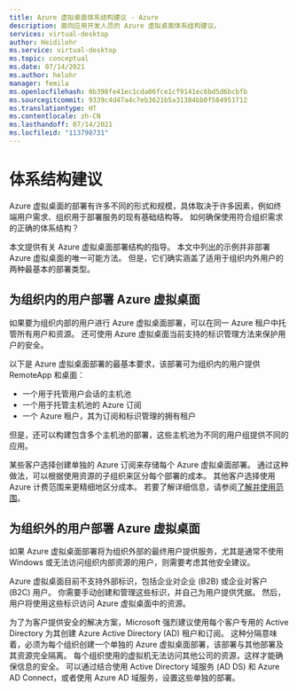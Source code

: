 ```yaml
---
title: Azure 虚拟桌面体系结构建议 - Azure
description: 面向应用开发人员的 Azure 虚拟桌面体系结构建议。
services: virtual-desktop
author: Heidilohr
ms.service: virtual-desktop
ms.topic: conceptual
ms.date: 07/14/2021
ms.author: helohr
manager: femila
ms.openlocfilehash: 0b398fe41ec1cda06fce1cf9141ec6bd5d6bcbfb
ms.sourcegitcommit: 9339c4d47a4c7eb3621b5a31384bb0f504951712
ms.translationtype: HT
ms.contentlocale: zh-CN
ms.lasthandoff: 07/14/2021
ms.locfileid: "113798731"
---
```

# <a name="architecture-recommendations"></a>体系结构建议

Azure 虚拟桌面的部署有许多不同的形式和规模，具体取决于许多因素，例如终端用户需求、组织用于部署服务的现有基础结构等。 如何确保使用符合组织需求的正确的体系结构？

本文提供有关 Azure 虚拟桌面部署结构的指导。 本文中列出的示例并非部署 Azure 虚拟桌面的唯一可能方法。 但是，它们确实涵盖了适用于组织内外用户的两种最基本的部署类型。

## <a name="deploying-azure-virtual-desktop-for-users-within-your-organization"></a>为组织内的用户部署 Azure 虚拟桌面

如果要为组织内部的用户进行 Azure 虚拟桌面部署，可以在同一 Azure 租户中托管所有用户和资源。 还可使用 Azure 虚拟桌面当前支持的标识管理方法来保护用户的安全。

以下是 Azure 虚拟桌面部署的最基本要求，该部署可为组织内的用户提供 RemoteApp 和桌面：

- 一个用于托管用户会话的主机池
- 一个用于托管主机池的 Azure 订阅
- 一个 Azure 租户，其为订阅和标识管理的拥有租户

但是，还可以构建包含多个主机池的部署，这些主机池为不同的用户组提供不同的应用。

某些客户选择创建单独的 Azure 订阅来存储每个 Azure 虚拟桌面部署。 通过这种做法，可以根据使用资源的子组织来区分每个部署的成本。 其他客户选择使用 Azure 计费范围来更精细地区分成本。 若要了解详细信息，请参阅[了解并使用范围](../../cost-management-billing/costs/understand-work-scopes.md)。

## <a name="deploying-azure-virtual-desktop-for-users-outside-your-organization"></a>为组织外的用户部署 Azure 虚拟桌面

如果 Azure 虚拟桌面部署将为组织外部的最终用户提供服务，尤其是通常不使用 Windows 或无法访问组织内部资源的用户，则需要考虑其他安全建议。

Azure 虚拟桌面目前不支持外部标识，包括企业对企业 (B2B) 或企业对客户 (B2C) 用户。 你需要手动创建和管理这些标识，并自己为用户提供凭据。 然后，用户将使用这些标识访问 Azure 虚拟桌面中的资源。

为了为客户提供安全的解决方案，Microsoft 强烈建议使用每个客户专用的 Active Directory 为其创建 Azure Active Directory (AD) 租户和订阅。 这种分隔意味着，必须为每个组织创建一个单独的 Azure 虚拟桌面部署，该部署与其他部署及其资源完全隔离。 每个组织使用的虚拟机无法访问其他公司的资源，这样才能确保信息的安全。 可以通过结合使用 Active Directory 域服务 (AD DS) 和 Azure AD Connect，或者使用 Azure AD 域服务，设置这些单独的部署。
